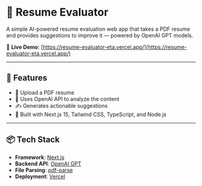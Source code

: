 # 🧠 Resume Evaluator

A simple AI-powered resume evaluation web app that takes a PDF resume and provides suggestions to improve it — powered by OpenAI GPT models.

🔗 **Live Demo**: [https://resume-evaluator-eta.vercel.app/](https://resume-evaluator-eta.vercel.app/)

---

## 🚀 Features

- 📄 Upload a PDF resume
- 🧠 Uses OpenAI API to analyze the content
- ✍️ Generates actionable suggestions
- 🔐 Built with Next.js 15, Tailwind CSS, TypeScript, and Node.js

---

## 📦 Tech Stack

- **Framework**: [Next.js](https://nextjs.org/)
- **Backend API**: [OpenAI GPT](https://platform.openai.com/)
- **File Parsing**: [pdf-parse](https://www.npmjs.com/package/pdf-parse)
- **Deployment**: [Vercel](https://vercel.com/)
